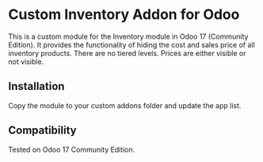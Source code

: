 # Custom Inventory Addon for Odoo

This is a custom module for the Inventory module in Odoo 17 (Community Edition). It provides the functionality of hiding the cost and sales price of all inventory products.  There are no tiered levels.  Prices are either visible or not visible.

## Installation
Copy the module to your custom addons folder and update the app list.

## Compatibility
Tested on Odoo 17 Community Edition.
